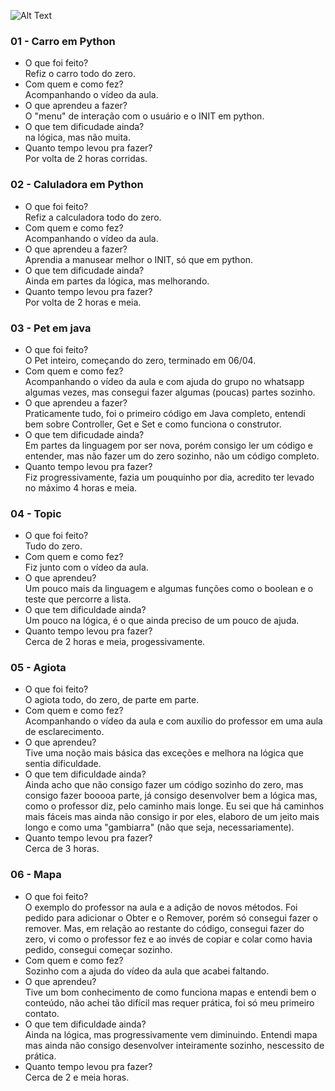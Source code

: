 ![Alt Text](https://github.com/yinicius/poo2019.1/blob/master/foto.jpg)

### 01 - Carro em Python
  - O que foi feito?  
    Refiz o carro todo do zero.
  - Com quem e como fez?  
  Acompanhando o vídeo da aula.
  - O que aprendeu a fazer?  
  O "menu" de interação com o usuário e o INIT em python.
  - O que tem dificudade ainda?  
  na lógica, mas não muita.
  - Quanto tempo levou pra fazer?  
  Por volta de 2 horas corridas.
    
### 02 - Caluladora em Python
  - O que foi feito?  
    Refiz a calculadora todo do zero.
  - Com quem e como fez?  
  Acompanhando o vídeo da aula.
  - O que aprendeu a fazer?  
  Aprendia a manusear melhor o INIT, só que em python.
  - O que tem dificudade ainda?  
  Ainda em partes da lógica, mas melhorando.
  - Quanto tempo levou pra fazer?  
  Por volta de 2 horas e meia.

### 03 - Pet em java
- O que foi feito?  
O Pet inteiro, começando do zero, terminado em 06/04.
- Com quem e como fez?  
Acompanhando o vídeo da aula e com ajuda do grupo no whatsapp algumas vezes, mas consegui fazer algumas (poucas) partes sozinho.
- O que aprendeu a fazer?  
Praticamente tudo, foi o primeiro código em Java completo, entendi bem sobre Controller, Get e Set e como funciona o construtor.
- O que tem dificudade ainda?  
Em partes da linguagem por ser nova, porém consigo ler um código e entender, mas não fazer um do zero sozinho, não um código completo.
- Quanto tempo levou pra fazer?  
Fiz progressivamente, fazia um pouquinho por dia, acredito ter levado no máximo 4 horas e meia.

### 04 - Topic  
- O que foi feito?  
Tudo do zero.  
- Com quem e como fez?  
Fiz junto com o vídeo da aula.  
- O que aprendeu?  
Um pouco mais da linguagem e algumas funções como o boolean e o teste que percorre a lista.  
- O que tem dificuldade ainda?  
Um pouco na lógica, é o que ainda preciso de um pouco de ajuda.  
- Quanto tempo levou pra fazer?  
Cerca de 2 horas e meia, progessivamente.

### 05 - Agiota  
- O que foi feito?  
O agiota todo, do zero, de parte em parte.  
- Com quem e como fez?  
Acompanhando o vídeo da aula e com auxílio do professor em uma aula de esclarecimento.  
- O que aprendeu?  
Tive uma noção mais básica das exceções e melhora na lógica que sentia dificuldade.  
- O que tem dificuldade ainda?  
Ainda acho que não consigo fazer um código sozinho do zero, mas consigo fazer booooa parte, já consigo desenvolver bem a lógica mas, como o professor diz, pelo caminho mais longe. Eu sei que há caminhos mais fáceis mas ainda não consigo ir por eles, elaboro de um jeito mais longo e como uma "gambiarra" (não que seja, necessariamente).  
- Quanto tempo levou pra fazer?  
Cerca de 3 horas.

### 06 - Mapa  
- O que foi feito?  
O exemplo do professor na aula e a adição de novos métodos. Foi pedido para adicionar o Obter e o Remover, porém só consegui fazer o remover. Mas, em relação ao restante do código, consegui fazer do zero, vi como o professor fez e ao invés de copiar e colar como havia pedido, consegui começar sozinho.  
- Com quem e como fez?  
Sozinho com a ajuda do vídeo da aula que acabei faltando.  
- O que aprendeu?  
Tive um bom conhecimento de como funciona mapas e entendi bem o conteúdo, não achei tão difícil mas requer prática, foi só meu primeiro contato.  
- O que tem dificuldade ainda?  
Ainda na lógica, mas progressivamente vem diminuindo. Entendi mapa mas ainda não consigo desenvolver inteiramente sozinho, nescessito de prática.  
- Quanto tempo levou pra fazer?  
Cerca de 2 e meia horas.